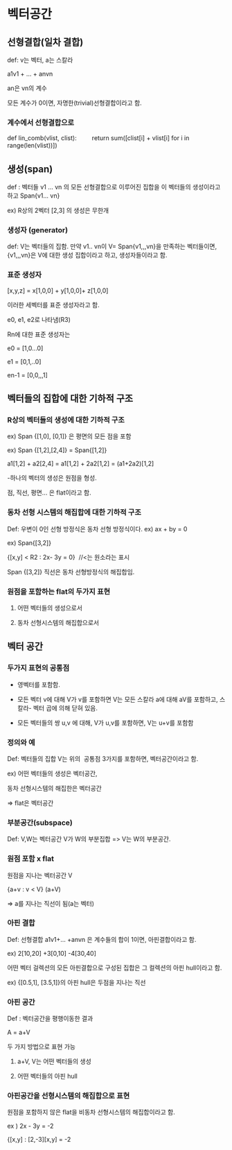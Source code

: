 # 벡터공간

## 선형결합(일차 결합)

def: v는 벡터, a는 스칼라

a1v1 + ... + anvn 

an은 vn의 계수



모든 계수가 0이면, 자명한(trivial)선형결합이라고 함.

### 계수에서 선형결합으로

def lin_comb(vlist, clist):         return sum([clist[i] + vlist[i] for i in range(len(vlist))])

## 생성(span)

def : 벡터들 v1 ... vn 의 모든 선형결합으로 이루어진 집합을 이 벡터들의 생성이라고 하고 Span{v1... vn}

ex) R상의 2벡터 [2,3] 의 생성은 무한개

### 생성자 (generator)

def: V는 벡터들의 집함. 만약 v1.. vn이 V= Span{v1,,,vn}을 만족하는 벡터들이면, {v1,,,vn}은 V에 대한 생성 집합이라고 하고, 생성자들이라고 함.

### 표준 생성자

[x,y,z] = x[1,0,0] + y[1,0,0]+ z[1,0,0]

이러한 세벡터를 표준 생성자라고 함.

e0, e1, e2로 나타냄(R3)



Rn에 대한 표준 생성자는

e0 = [1,0...0]

e1 = [0,1,..0]

en-1 = [0,0,,,1]



## 벡터들의 집합에 대한 기하적 구조



### R상의 벡터들의 생성에 대한 기하적 구조



ex) Span {[1,0], [0,1]} 은 평면의 모든 점을 포함



ex) Span {[1,2],[2,4]} = Span{[1,2]}

a1[1,2] + a2[2,4] = a1[1,2] + 2a2[1,2] = (a1+2a2)[1,2]

-하나의 벡터의 생성은 원점을 형성.



점, 직선, 평면... 은 flat이라고 함.



### 동차 선형 시스템의 해집합에 대한 기하적 구조

Def: 우변이 0인 선형 방정식은 동차 선형 방정식이다. ex) ax + by = 0



ex) Span{[3,2]}

{[x,y] < R2 : 2x- 3y = 0}  //<는 원소라는 표시

Span {[3,2]} 직선은 동차 선형방정식의 해집합임.



### 원점을 포함하는 flat의 두가지 표현

1. 어떤 벡터들의 생성으로서

2. 동차 선형시스템의 해집합으로서



## 벡터 공간

### 두가지 표현의 공통점

- 영벡터를 포함함.

- 모든 벡터 v에 대해 V가 v를 포함하면 V는 모든 스칼라 a에 대해 aV를 포함하고, 스칼라- 벡터 곱에 의해 닫혀 있음.

- 모든 벡터들의 쌍 u,v 에 대해, V가 u,v를 포함하면, V는 u+v를 포함함



### 정의와 예

Def: 벡터들의 집합 V는 위의  공통점 3가지를 포함하면, 벡터공간이라고 함.



ex) 어떤 벡터들의 생성은 벡터공간,

동차 선형시스템의 해집한은 벡터공간

=> flat은 벡터공간

### 부분공간(subspace)

Def: V,W는 벡터공간 V가 W의 부분집합 => V는 W의 부분공간.

### 원점 포함 x flat



원점을 지나는 벡터공간 V

{a+v : v < V} (a+V)

=> a를 지나는 직선이 됨(a는 벡터)



### 아핀 결합

Def: 선형결합 a1v1+... +anvn 은 계수들의 합이 1이면, 아핀결합이라고 함.

ex) 2[10,20] +3[0,10] -4[30,40]

어떤 벡터 걸렉션의 모든 아핀결합으로 구성된 집합은 그 컬렉션의 아핀 hull이라고 함.



ex) {[0.5,1], [3.5,1]}의 아핀 hull은 두점을 지나는 직선



### 아핀 공간



Def : 벡터공간을 평행이동한 결과

A = a+V

두 가지 방법으로 표현 가능

1. a+V, V는 어떤 벡터들의 생성

2. 어떤 벡터들의 아핀 hull



### 아핀공간을 선형시스템의 해집합으로 표현

원점을 포함하지 않은 flat을 비동차 선형시스템의 해집합이라고 함.

ex ) 2x - 3y = -2

{[x,y] : [2,-3][x,y] = -2



